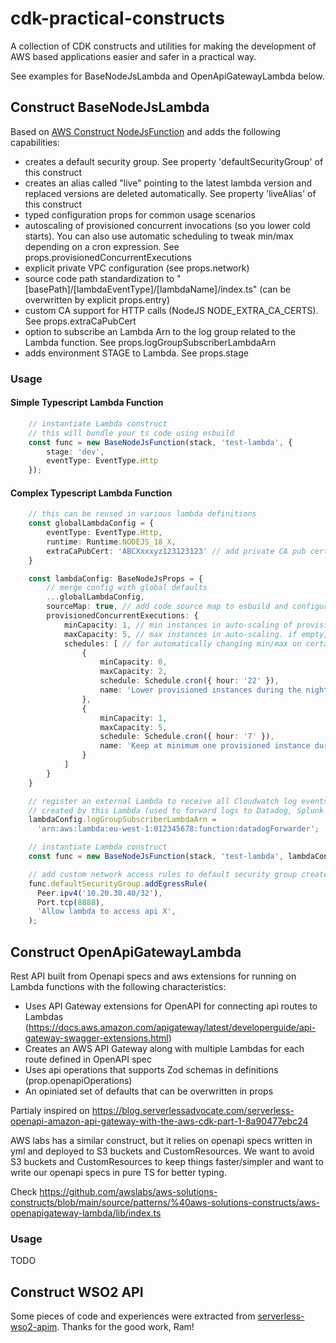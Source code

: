 # cdk-practical-constructs

A collection of CDK constructs and utilities for making the development of AWS based applications easier and safer in a practical way.

See examples for BaseNodeJsLambda and OpenApiGatewayLambda below.

## Construct BaseNodeJsLambda

Based on [AWS Construct NodeJsFunction](https://docs.aws.amazon.com/cdk/api/v2/docs/aws-cdk-lib.aws_lambda_nodejs.NodejsFunction.html) and adds the following capabilities:
  - creates a default security group. See property 'defaultSecurityGroup' of this construct
  - creates an alias called "live" pointing to the latest lambda version and replaced versions are deleted automatically. See property 'liveAlias' of this construct
  - typed configuration props for common usage scenarios
  - autoscaling of provisioned concurrent invocations (so you lower cold starts). You can also use automatic scheduling to tweak min/max depending on a cron expression. See props.provisionedConcurrentExecutions
  - explicit private VPC configuration (see props.network)
  - source code path standardization to "[basePath]/[lambdaEventType]/[lambdaName]/index.ts" (can be overwritten by explicit props.entry)
  - custom CA support for HTTP calls (NodeJS NODE_EXTRA_CA_CERTS). See props.extraCaPubCert
  - option to subscribe an Lambda Arn to the log group related to the Lambda function. See props.logGroupSubscriberLambdaArn
  - adds environment STAGE to Lambda. See props.stage

### Usage

#### Simple Typescript Lambda Function

```ts
    // instantiate Lambda construct
    // this will bundle your ts code using esbuild
    const func = new BaseNodeJsFunction(stack, 'test-lambda', {
        stage: 'dev',
        eventType: EventType.Http
    });
```

#### Complex Typescript Lambda Function

```ts
    // this can be reused in various lambda definitions
    const globalLambdaConfig = {
        eventType: EventType.Http,
        runtime: Runtime.NODEJS_18_X,
        extraCaPubCert: 'ABCXxxxyz123123123' // add private CA pub certificate to NodeJS
    }

    const lambdaConfig: BaseNodeJsProps = {
        // merge config with global defaults
        ...globalLambdaConfig,
        sourceMap: true, // add code source map to esbuild and configure Node. This might impose severe performance penauties
        provisionedConcurrentExecutions: {
            minCapacity: 1, // min instances in auto-scaling of provisioned lambdas
            maxCapacity: 5, // max instances in auto-scaling. if empty, the number of provisioned instances will be fixed to "minCapacity"
            schedules: [ // for automatically changing min/max on certain hours
                {
                    minCapacity: 0,
                    maxCapacity: 2,
                    schedule: Schedule.cron({ hour: '22' }),
                    name: 'Lower provisioned instances during the night'
                },
                {
                    minCapacity: 1,
                    maxCapacity: 5,
                    schedule: Schedule.cron({ hour: '7' }),
                    name: 'Keep at minimum one provisioned instance during the day'
                }
            ]
        }
    }

    // register an external Lambda to receive all Cloudwatch log events 
    // created by this Lambda (used to forward logs to Datadog, Splunk etc)
    lambdaConfig.logGroupSubscriberLambdaArn =
      'arn:aws:lambda:eu-west-1:012345678:function:datadogForwarder';

    // instantiate Lambda construct
    const func = new BaseNodeJsFunction(stack, 'test-lambda', lambdaConfig);

    // add custom network access rules to default security group created for this lambda
    func.defaultSecurityGroup.addEgressRule(
      Peer.ipv4('10.20.30.40/32'),
      Port.tcp(8888),
      'Allow lambda to access api X',
    );

```

## Construct OpenApiGatewayLambda

Rest API built from Openapi specs and aws extensions for running on Lambda functions with the following characteristics:
  - Uses API Gateway extensions for OpenAPI for connecting api routes to Lambdas (https://docs.aws.amazon.com/apigateway/latest/developerguide/api-gateway-swagger-extensions.html)
  - Creates an AWS API Gateway along with multiple Lambdas for each route defined in OpenAPI spec
  - Uses api operations that supports Zod schemas in definitions (prop.openapiOperations)
  - An opiniated set of defaults that can be overwritten in props
 
Partialy inspired on https://blog.serverlessadvocate.com/serverless-openapi-amazon-api-gateway-with-the-aws-cdk-part-1-8a90477ebc24

AWS labs has a similar construct, but it relies on openapi specs written in yml and deployed to S3 buckets and CustomResources. We want to avoid S3 buckets and CustomResources to keep things faster/simpler and want to write our openapi specs in pure TS for better typing.

Check https://github.com/awslabs/aws-solutions-constructs/blob/main/source/patterns/%40aws-solutions-constructs/aws-openapigateway-lambda/lib/index.ts

### Usage

TODO

## Construct WSO2 API

Some pieces of code and experiences were extracted from [serverless-wso2-apim](https://github.com/ramgrandhi/serverless-wso2-apim). Thanks for the good work, Ram!


